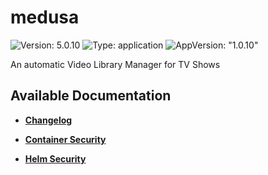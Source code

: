 # medusa

![Version: 5.0.10](https://img.shields.io/badge/Version-5.0.10-informational?style=flat-square) ![Type: application](https://img.shields.io/badge/Type-application-informational?style=flat-square) ![AppVersion: "1.0.10"](https://img.shields.io/badge/AppVersion-"1.0.10"-informational?style=flat-square)

An automatic Video Library Manager for TV Shows

## Available Documentation

- [**Changelog**](CHANGELOG)

- [**Container Security**](container-security)

- [**Helm Security**](helm-security)

